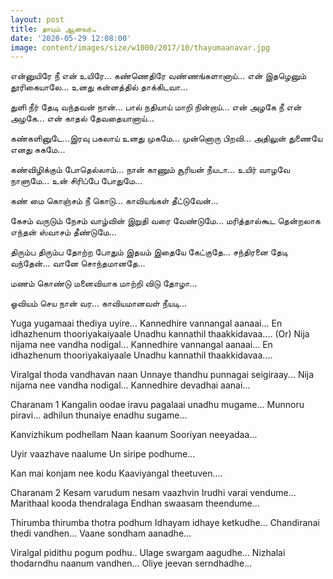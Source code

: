 ```yaml
---
layout: post
title: தாயும் ஆனவர்…
date: '2020-05-29 12:08:00'
image: content/images/size/w1000/2017/10/thayumaanavar.jpg
---
```


என்னுயிரே நீ என் உயிரே...
கண்ணெதிரே வண்ணங்களானாய்...
என் இதழெனும் தூரிகையாலே...
உனது கன்னத்தில் தாக்கிடவா...

துளி நீர் தேடி வந்தவன் நான்...
பால் நதியாய் மாறி நின்றாய்...
என் அழகே நீ என் அழகே...
என் காதல் தேவதையானாய்...

கண்களினுடே...இரவு பகலாய் உனது முகமே...
முன்னொரு பிறவி... அதிலுன் துணையே எனது சுகமே...

கண்விழிக்கும் போதெல்லாம்... நான் காணும் சூரியன் நீயடா...
உயிர் வாழவே நாளுமே...
உன் சிரிப்பே போதுமே...

கண் மை கொஞ்சம் நீ கொடு...
காவியங்கள் தீட்டுவேன்...

கேசம் வருடும் நேசம் வாழ்வின் இறுதி வரை வேண்டுமே...
மரித்தால்கூட தென்றலாக எந்தன் ஸ்வாசம் தீண்டுமே...

திரும்ப திரும்ப தோற்ற போதும்
இதயம் இதையே கேட்குதே...
சந்திரனை தேடி வந்தேன்...
வானே சொந்தமானதே...

மணம் கொண்டு மனைவியாக
மாற்றி விடு தோழா...

ஓவியம் செய நான் வர...
காவியமானவள் நீயடி...

Yuga yugamaai thediya uyire...
Kannedhire vannangal aanaai...
En idhazhenum thooriyakaiyaale
Unadhu kannathil thaakkidavaa....
(Or)
Nija nijama nee vandha nodigal...
Kannedhire vannangal aanaai...
En idhazhenum thooriyakaiyaale
Unadhu kannathil thaakkidavaa....

Viralgal thoda vandhavan naan
Unnaye thandhu punnagai seigiraay...
Nija nijama nee vandha nodigal...
Kannedhire devadhai aanai...

Charanam 1
Kangalin oodae iravu pagalaai unadhu mugame...
Munnoru piravi... adhilun thunaiye enadhu sugame...

Kanvizhikum podhellam
Naan kaanum Sooriyan neeyadaa...

Uyir vaazhave naalume
Un siripe podhume...

Kan mai konjam nee kodu
Kaaviyangal theetuven....

Charanam 2
Kesam varudum nesam vaazhvin
Irudhi varai vendume...
Marithaal kooda thendralaga
Endhan swaasam theendume...

Thirumba thirumba thotra podhum
Idhayam idhaye ketkudhe...
Chandiranai thedi vandhen...
Vaane sondham aanadhe...

Viralgal pidithu pogum podhu..
Ulage swargam aagudhe...
Nizhalai thodarndhu naanum vandhen...
Oliye jeevan serndhadhe...